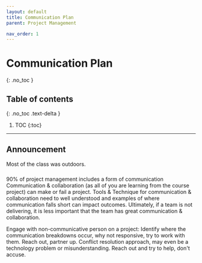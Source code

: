 ```yaml
---
layout: default
title: Communication Plan
parent: Project Management

nav_order: 1
---
```

# Communication Plan
{: .no_toc }

## Table of contents
{: .no_toc .text-delta }

1. TOC
{:toc}

---

## Announcement 
Most of the class was outdoors.

### 

90% of project management includes a form of communication
Communication & collaboration (as all of you are learning from the course project) can make or fail a project.
Tools & Technique for communication & collaboration need to well understood and examples of where communication falls short can impact outcomes. 
Ultimately, if a team is not delivering, it is less important that the team has great communication & collaboration.



Engage with non-communicative person on a project: 
Identify where the communication breakdowns occur, why not responsive, try to work with them. Reach out, partner up. 
Conflict resolution approach, may even be a technology problem or misunderstanding. Reach out and try to help, don't accuse.
